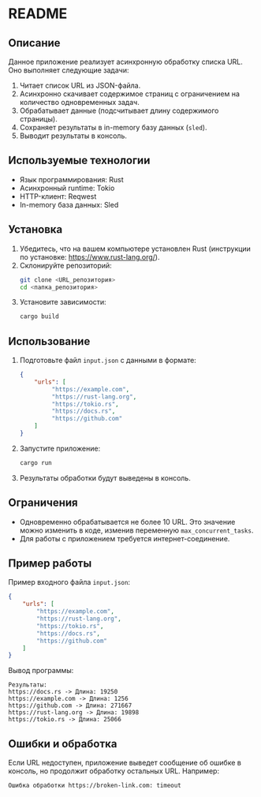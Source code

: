# README

## Описание

Данное приложение реализует асинхронную обработку списка URL. Оно выполняет следующие задачи:
1. Читает список URL из JSON-файла.
2. Асинхронно скачивает содержимое страниц с ограничением на количество одновременных задач.
3. Обрабатывает данные (подсчитывает длину содержимого страницы).
4. Сохраняет результаты в in-memory базу данных (`sled`).
5. Выводит результаты в консоль.

## Используемые технологии

- Язык программирования: Rust
- Асинхронный runtime: Tokio
- HTTP-клиент: Reqwest
- In-memory база данных: Sled

## Установка

1. Убедитесь, что на вашем компьютере установлен Rust (инструкции по установке: https://www.rust-lang.org/).
2. Склонируйте репозиторий:
   ```bash
   git clone <URL_репозитория>
   cd <папка_репозитория>
   ```
3. Установите зависимости:
   ```bash
   cargo build
   ```

## Использование

1. Подготовьте файл `input.json` с данными в формате:
   ```json
   {
       "urls": [
            "https://example.com",
            "https://rust-lang.org",
            "https://tokio.rs",
            "https://docs.rs",
            "https://github.com"
       ]
   }
   ```

2. Запустите приложение:
   ```bash
   cargo run
   ```

3. Результаты обработки будут выведены в консоль.

## Ограничения

- Одновременно обрабатывается не более 10 URL. Это значение можно изменить в коде, изменив переменную `max_concurrent_tasks`.
- Для работы с приложением требуется интернет-соединение.

## Пример работы

Пример входного файла `input.json`:
```json
{
    "urls": [
        "https://example.com",
        "https://rust-lang.org",
        "https://tokio.rs",
        "https://docs.rs",
        "https://github.com"
    ]
}
```

Вывод программы:
```
Результаты:
https://docs.rs -> Длина: 19250
https://example.com -> Длина: 1256
https://github.com -> Длина: 271667
https://rust-lang.org -> Длина: 19898
https://tokio.rs -> Длина: 25066
```

## Ошибки и обработка

Если URL недоступен, приложение выведет сообщение об ошибке в консоль, но продолжит обработку остальных URL. Например:
```
Ошибка обработки https://broken-link.com: timeout
```